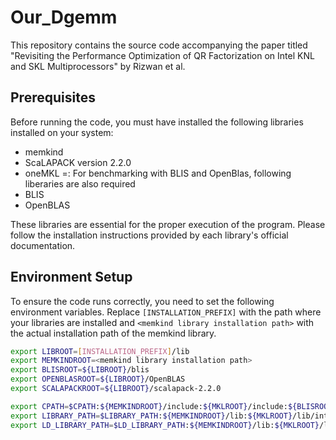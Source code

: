 # Our_Dgemm

This repository contains the source code accompanying the paper titled "Revisiting the Performance Optimization of QR
Factorization on Intel KNL and SKL
Multiprocessors" by Rizwan  et al. 

## Prerequisites

Before running the code, you must have installed the following libraries installed on your system:
- memkind
- ScaLAPACK version 2.2.0
- oneMKL
=:  For benchmarking with BLIS and OpenBlas, following liberaries are also required
- BLIS
- OpenBLAS

These libraries are essential for the proper execution of the program. Please follow the installation instructions provided by each library's official documentation.

## Environment Setup

To ensure the code runs correctly, you need to set the following environment variables. Replace `[INSTALLATION_PREFIX]` with the path where your libraries are installed and `<memkind library installation path>` with the actual installation path of the memkind library.

```bash
export LIBROOT=[INSTALLATION_PREFIX]/lib
export MEMKINDROOT=<memkind library installation path>
export BLISROOT=${LIBROOT}/blis
export OPENBLASROOT=${LIBROOT}/OpenBLAS
export SCALAPACKROOT=${LIBROOT}/scalapack-2.2.0

export CPATH=$CPATH:${MEMKINDROOT}/include:${MKLROOT}/include:${BLISROOT}/include
export LIBRARY_PATH=$LIBRARY_PATH:${MEMKINDROOT}/lib:${MKLROOT}/lib/intel64
export LD_LIBRARY_PATH=$LD_LIBRARY_PATH:${MEMKINDROOT}/lib:${MKLROOT}/lib/intel64

